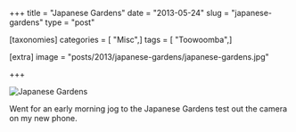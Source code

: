 +++
title = "Japanese Gardens"
date = "2013-05-24"
slug = "japanese-gardens"
type = "post"

[taxonomies]
categories = [ "Misc",]
tags = [ "Toowoomba",]

[extra]
image = "posts/2013/japanese-gardens/japanese-gardens.jpg"

+++

![Japanese Gardens](japanese-gardens.jpg)

Went for an early morning jog to the Japanese Gardens test out the camera on my new phone.